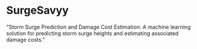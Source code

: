 # SurgeSavyy
 "Storm Surge Prediction and Damage Cost Estimation: A machine learning solution for predicting storm surge heights and estimating associated damage costs."
